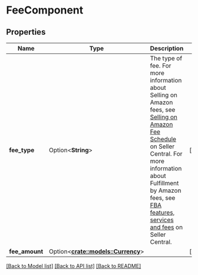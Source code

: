 # FeeComponent

## Properties

Name | Type | Description | Notes
------------ | ------------- | ------------- | -------------
**fee_type** | Option<**String**> | The type of fee. For more information about Selling on Amazon fees, see [Selling on Amazon Fee Schedule](https://sellercentral.amazon.com/gp/help/200336920) on Seller Central. For more information about Fulfillment by Amazon fees, see [FBA features, services and fees](https://sellercentral.amazon.com/gp/help/201074400) on Seller Central. | [optional]
**fee_amount** | Option<[**crate::models::Currency**](Currency.md)> |  | [optional]

[[Back to Model list]](../README.md#documentation-for-models) [[Back to API list]](../README.md#documentation-for-api-endpoints) [[Back to README]](../README.md)


